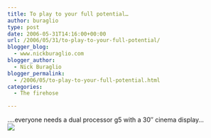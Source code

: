 ```yaml
---
title: To play to your full potential…
author: buraglio
type: post
date: 2006-05-31T14:16:00+00:00
url: /2006/05/31/to-play-to-your-full-potential/
blogger_blog:
  - www.nickburaglio.com
blogger_author:
  - Nick Buraglio
blogger_permalink:
  - /2006/05/to-play-to-your-full-potential.html
categories:
  - The firehose

---
```

&#8230;.everyone needs a dual processor g5 with a 30&#8243; cinema display&#8230;  
![][1]

 [1]: http://buraglio.com/nick/images/cinema.jpg
